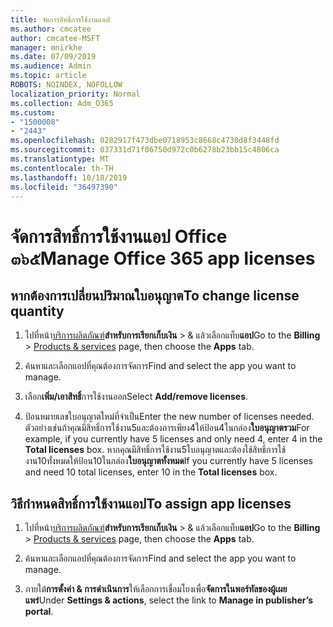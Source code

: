 ```yaml
---
title: จัดการสิทธิ์การใช้งานแอป
ms.author: cmcatee
author: cmcatee-MSFT
manager: mnirkhe
ms.date: 07/09/2019
ms.audience: Admin
ms.topic: article
ROBOTS: NOINDEX, NOFOLLOW
localization_priority: Normal
ms.collection: Adm_O365
ms.custom:
- "1500008"
- "2443"
ms.openlocfilehash: 0282917f473dbe0718953c8668c4730d8f3448fd
ms.sourcegitcommit: 037331d71f06750d972c0b6278b23bb15c4806ca
ms.translationtype: MT
ms.contentlocale: th-TH
ms.lasthandoff: 10/18/2019
ms.locfileid: "36497390"
---
```

# <a name="manage-office-365-app-licenses"></a><span data-ttu-id="363cb-102">จัดการสิทธิ์การใช้งานแอป Office ๓๖๕</span><span class="sxs-lookup"><span data-stu-id="363cb-102">Manage Office 365 app licenses</span></span>

## <a name="to-change-license-quantity"></a><span data-ttu-id="363cb-103">หากต้องการเปลี่ยนปริมาณใบอนุญาต</span><span class="sxs-lookup"><span data-stu-id="363cb-103">To change license quantity</span></span>

1. <span data-ttu-id="363cb-104">ไปที่หน้า[บริการผลิตภัณฑ์](https://go.microsoft.com/fwlink/p/?linkid=842054)**สำหรับการเรียกเก็บเงิน** > & แล้วเลือกแท็บ**แอป**</span><span class="sxs-lookup"><span data-stu-id="363cb-104">Go to the **Billing** > [Products & services](https://go.microsoft.com/fwlink/p/?linkid=842054) page, then choose the **Apps** tab.</span></span>

2. <span data-ttu-id="363cb-105">ค้นหาและเลือกแอปที่คุณต้องการจัดการ</span><span class="sxs-lookup"><span data-stu-id="363cb-105">Find and select the app you want to manage.</span></span>  

3. <span data-ttu-id="363cb-106">เลือก**เพิ่ม/เอาสิทธิ์**การใช้งานออก</span><span class="sxs-lookup"><span data-stu-id="363cb-106">Select **Add/remove licenses**.</span></span>

4. <span data-ttu-id="363cb-107">ป้อนหมายเลขใบอนุญาตใหม่ที่จำเป็น</span><span class="sxs-lookup"><span data-stu-id="363cb-107">Enter the new number of licenses needed.</span></span> <span data-ttu-id="363cb-108">ตัวอย่างเช่นถ้าคุณมีสิทธิ์การใช้งาน5และต้องการเพียง4ให้ป้อน4ในกล่อง**ใบอนุญาตรวม**</span><span class="sxs-lookup"><span data-stu-id="363cb-108">For example, if you currently have 5 licenses and only need 4, enter 4 in the **Total licenses** box.</span></span> <span data-ttu-id="363cb-109">หากคุณมีสิทธิ์การใช้งาน5ใบอนุญาตและต้องใช้สิทธิ์การใช้งาน10ทั้งหมดให้ป้อน10ในกล่อง**ใบอนุญาตทั้งหมด**</span><span class="sxs-lookup"><span data-stu-id="363cb-109">If you currently have 5 licenses and need 10 total licenses, enter 10 in the **Total licenses** box.</span></span>

## <a name="to-assign-app-licenses"></a><span data-ttu-id="363cb-110">วิธีกำหนดสิทธิ์การใช้งานแอป</span><span class="sxs-lookup"><span data-stu-id="363cb-110">To assign app licenses</span></span>

1. <span data-ttu-id="363cb-111">ไปที่หน้า[บริการผลิตภัณฑ์](https://go.microsoft.com/fwlink/p/?linkid=842054)**สำหรับการเรียกเก็บเงิน** > & แล้วเลือกแท็บ**แอป**</span><span class="sxs-lookup"><span data-stu-id="363cb-111">Go to the **Billing** > [Products & services](https://go.microsoft.com/fwlink/p/?linkid=842054) page, then choose the **Apps** tab.</span></span>

2. <span data-ttu-id="363cb-112">ค้นหาและเลือกแอปที่คุณต้องการจัดการ</span><span class="sxs-lookup"><span data-stu-id="363cb-112">Find and select the app you want to manage.</span></span>  

3. <span data-ttu-id="363cb-113">ภายใต้**การตั้งค่า & การดำเนินการ**ให้เลือกการเชื่อมโยงเพื่อ**จัดการในพอร์ทัลของผู้เผยแพร่**</span><span class="sxs-lookup"><span data-stu-id="363cb-113">Under **Settings & actions**, select the link to **Manage in publisher’s portal**.</span></span>